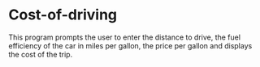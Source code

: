 # Cost-of-driving
This program prompts the user to enter the distance to drive, the fuel efficiency of the car in miles per gallon, the price per gallon and displays the cost of the trip.
